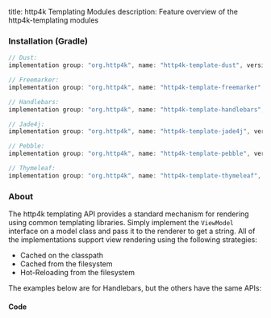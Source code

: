 title: http4k Templating Modules
description: Feature overview of the http4k-templating modules

### Installation (Gradle)

```groovy
// Dust: 
implementation group: "org.http4k", name: "http4k-template-dust", version: "4.17.2.0"

// Freemarker: 
implementation group: "org.http4k", name: "http4k-template-freemarker", version: "4.17.2.0"

// Handlebars: 
implementation group: "org.http4k", name: "http4k-template-handlebars", version: "4.17.2.0"

// Jade4j: 
implementation group: "org.http4k", name: "http4k-template-jade4j", version: "4.17.2.0"

// Pebble: 
implementation group: "org.http4k", name: "http4k-template-pebble", version: "4.17.2.0"

// Thymeleaf: 
implementation group: "org.http4k", name: "http4k-template-thymeleaf", version: "4.17.2.0"
```

### About
The http4k templating API provides a standard mechanism for rendering using common templating libraries. Simply implement the `ViewModel` interface on a model class and pass it to the renderer to get a string. All of the implementations support view rendering using the following strategies:

* Cached on the classpath
* Cached from the filesystem
* Hot-Reloading from the filesystem

The examples below are for Handlebars, but the others have the same APIs:

#### Code  [<img class="octocat"/>](https://github.com/http4k/http4k/blob/master/src/docs/guide/reference/templating/example.kt)

<script src="https://gist-it.appspot.com/https://github.com/http4k/http4k/blob/master/src/docs/guide/reference/templating/example.kt"></script>

[http4k]: https://http4k.org

